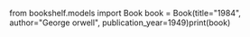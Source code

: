 from bookshelf.models import Book book = Book(title="1984", author="George orwell", publication_year=1949)print(book)